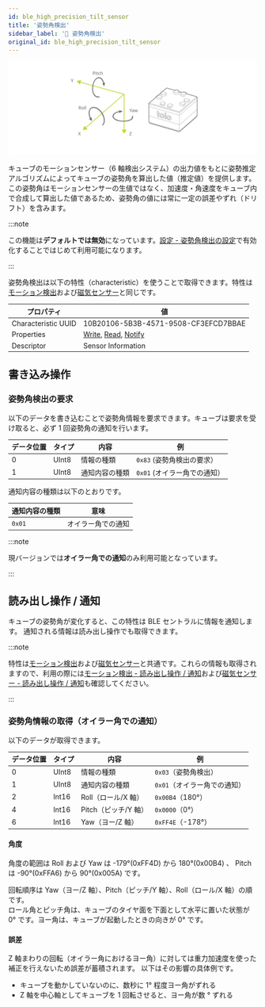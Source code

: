 ```yaml
---
id: ble_high_precision_tilt_sensor
title: '姿勢角検出'
sidebar_label: '🔄 姿勢角検出'
original_id: ble_high_precision_tilt_sensor
---
```


![Cube coordinate system](assets/sensor_cube_axis.svg)

キューブのモーションセンサー（6 軸検出システム）の出力値をもとに姿勢推定アルゴリズムによってキューブの姿勢角を算出した値（推定値）を提供します。  
この姿勢角はモーションセンサーの生値ではなく、加速度・角速度をキューブ内で合成して算出した値であるため、姿勢角の値には常に一定の誤差やずれ（ドリフト）を含みます。

:::note

この機能は**デフォルトでは無効**になっています。[設定 - 姿勢角検出の設定](configuration.md#姿勢角検出の設定)で有効化することではじめて利用可能になります。

:::

姿勢角検出は以下の特性（characteristic）を使うことで取得できます。特性は[モーション検出](sensor.md)および[磁気センサー](magnetic_sensor.md)と同じです。

| プロパティ          | 値                                                                                 |
| ------------------- | ---------------------------------------------------------------------------------- |
| Characteristic UUID | 10B20106-5B3B-4571-9508-CF3EFCD7BBAE                                               |
| Properties          | [Write](#書き込み操作), [Read](#読み出し操作--通知), [Notify](#読み出し操作--通知) |
| Descriptor          | Sensor Information                                                                 |

## 書き込み操作 <span class="new"/>

### 姿勢角検出の要求

以下のデータを書き込むことで姿勢角情報を要求できます。キューブは要求を受け取ると、必ず 1 回姿勢角の通知を行います。

| データ位置 | タイプ | 内容           | 例                                                      |
| ---------- | ------ | -------------- | ------------------------------------------------------- |
| 0          | UInt8  | 情報の種類     | <span class="fixed">`0x83`</span> (姿勢角検出の要求）   |
| 1          | UInt8  | 通知内容の種類 | <span class="fixed">`0x01`</span> (オイラー角での通知） |

通知内容の種類は以下のとおりです。

| 通知内容の種類 | 意味                   |
| -------------- | ---------------------- |
| `0x01`         | オイラー角での通知     |

:::note

現バージョンでは**オイラー角での通知**のみ利用可能となっています。

:::

## 読み出し操作 / 通知 <span class="new"/>

キューブの姿勢角が変化すると、この特性は BLE セントラルに情報を通知します。
通知される情報は読み出し操作でも取得できます。

:::note

特性は[モーション検出](sensor.md)および[磁気センサー](magnetic_sensor.md)と共通です。これらの情報も取得されますので、利用の際には[モーション検出 - 読み出し操作 / 通知](sensor.md#読み出し操作--通知)および[磁気センサー - 読み出し操作 / 通知](magnetic_sensor.md#読み出し操作--通知)も確認してください。

:::

### 姿勢角情報の取得（オイラー角での通知）

以下のデータが取得できます。

| データ位置 | タイプ | 内容                 | 例                                                      |
| ---------- | ------ | -------------------- | ------------------------------------------------------- |
| 0          | UInt8  | 情報の種類           | <span class="fixed">`0x03`</span>（姿勢角検出）         |
| 1          | UInt8  | 通知内容の種類       | <span class="fixed">`0x01`</span>（オイラー角での通知） |
| 2          | Int16  | Roll（ロール/X 軸）  | `0x00B4`（180°）                                        |
| 4          | Int16  | Pitch（ピッチ/Y 軸） | `0x0000`（0°）                                          |
| 6          | Int16  | Yaw（ヨー/Z 軸）     | `0xFF4E`（-178°）                                       |

#### 角度

角度の範囲は Roll および Yaw は -179°(0xFF4D) から 180°(0x00B4) 、 Pitch は -90°(0xFFA6) から 90°(0x005A) です。

回転順序は Yaw（ヨー/Z 軸）、Pitch（ピッチ/Y 軸）、Roll（ロール/X 軸）の順です。  
ロール角とピッチ角は、キューブのタイヤ面を下面として水平に置いた状態が 0° です。ヨー角は、キューブが起動したときの向きが 0° です。

#### 誤差

Z 軸まわりの回転（オイラー角におけるヨー角）に対しては重力加速度を使った補正を行えないため誤差が蓄積されます。 以下はその影響の具体例です。

- キューブを動かしていないのに、数秒に 1° 程度ヨー角がずれる
- Z 軸を中心軸としてキューブを 1 回転させると、ヨー角が数 ° ずれる

